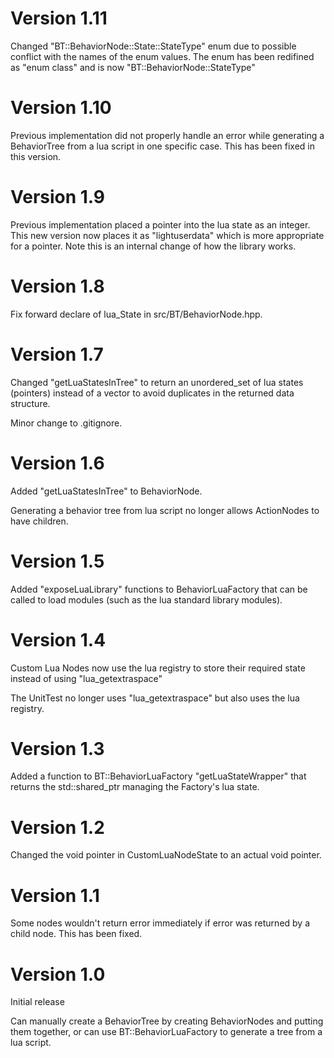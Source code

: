 # Version 1.11

Changed "BT::BehaviorNode::State::StateType" enum due to possible conflict with
the names of the enum values. The enum has been redifined as "enum class" and is
now "BT::BehaviorNode::StateType"

# Version 1.10

Previous implementation did not properly handle an error while generating a
BehaviorTree from a lua script in one specific case. This has been fixed in this
version.

# Version 1.9

Previous implementation placed a pointer into the lua state as an integer. This
new version now places it as "lightuserdata" which is more appropriate for a
pointer. Note this is an internal change of how the library works.

# Version 1.8

Fix forward declare of lua\_State in src/BT/BehaviorNode.hpp.

# Version 1.7

Changed "getLuaStatesInTree" to return an unordered\_set of lua states
(pointers) instead of a vector to avoid duplicates in the returned data
structure.

Minor change to .gitignore.

# Version 1.6

Added "getLuaStatesInTree" to BehaviorNode.

Generating a behavior tree from lua script no longer allows ActionNodes to have
children.

# Version 1.5

Added "exposeLuaLibrary" functions to BehaviorLuaFactory that can be called to
load modules (such as the lua standard library modules).

# Version 1.4

Custom Lua Nodes now use the lua registry to store their required state instead
of using "lua\_getextraspace"

The UnitTest no longer uses "lua\_getextraspace" but also uses the lua registry.

# Version 1.3

Added a function to BT::BehaviorLuaFactory "getLuaStateWrapper" that returns
the std::shared\_ptr managing the Factory's lua state.

# Version 1.2

Changed the void pointer in CustomLuaNodeState to an actual void pointer.

# Version 1.1

Some nodes wouldn't return error immediately if error was returned by a child
node. This has been fixed.

# Version 1.0

Initial release

Can manually create a BehaviorTree by creating BehaviorNodes and putting them
together, or can use BT::BehaviorLuaFactory to generate a tree from a lua
script.

